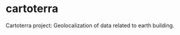 cartoterra
=====================

Cartoterra project: Geolocalization of data related to earth building.
